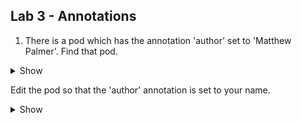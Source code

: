 ## Lab 3 - Annotations


1.  There is a pod which has the annotation 'author' set to 'Matthew Palmer'.
Find that pod.

  <details><summary>Show</summary>
<p>

```bash
You may use kubectl get pods -o yaml

kubectl describe pods --namespace=cka-lab3 | grep --context=10 'author=Jason Page'
```
</p>
</details>


Edit the pod so that the 'author' annotation is set to your name.

   <details><summary>Show</summary>
    <p>
    
   
    
     kubectl edit pod/pod2 --namespace=cka-lab3

change the annotation name

or use 

     kubectl annotate pod/pod2 --namespace=cka-lab3 author=Usman  --overwrite

    
 </p>
 </details>
     
  
